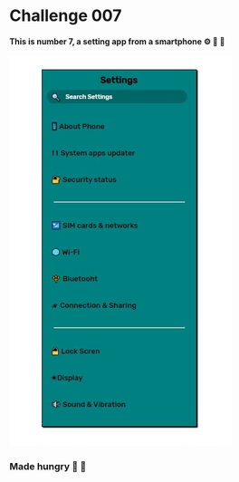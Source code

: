 # Challenge 007

#### This is number 7, a setting app from a smartphone ⚙ 📱 🔧

[![Challenge design](https://github.com/mateo-andres/100DaysChallenge/blob/master/007/finalDesign007.jpg?raw=true "Challenge design")](https://github.com/mateo-andres/100DaysChallenge/blob/master/007/finalDesign007.jpg?raw=true "Challenge design")

### Made hungry 🌮 🍕
